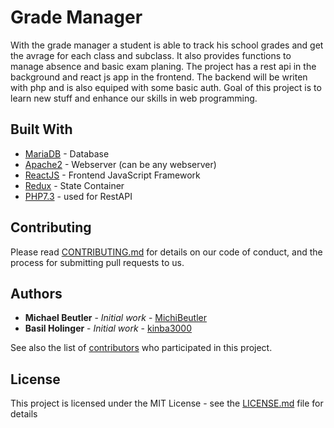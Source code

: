 # Grade Manager

With the grade manager a student is able to track his school grades and get the avrage for each class and subclass. It also provides functions to manage absence and basic exam planing.
The project has a rest api in the background and react js app in the frontend. The backend will be writen with php and is also equiped with some basic auth.
Goal of this project is to learn new stuff and enhance our skills in web programming.

## Built With

* [MariaDB](https://mariadb.org/) - Database
* [Apache2](https://httpd.apache.org/) - Webserver (can be any webserver)
* [ReactJS](https://reactjs.org/) - Frontend JavaScript Framework
* [Redux](https://redux.js.org/) - State Container
* [PHP7.3](https://www.php.net/) - used for RestAPI

## Contributing

Please read [CONTRIBUTING.md](https://github.com/MichiBeutler/grade-manager/blob/master/CONTRIBUTING.md) for details on our code of conduct, and the process for submitting pull requests to us.

## Authors

* **Michael Beutler** - *Initial work* - [MichiBeutler](https://github.com/MichiBeutler)
* **Basil Holinger** - *Initial work* - [kinba3000](https://github.com/kinba3000)

See also the list of [contributors](https://github.com/MichiBeutler/grade-manager/graphs/contributors) who participated in this project.

## License

This project is licensed under the MIT License - see the [LICENSE.md](LICENSE.md) file for details

